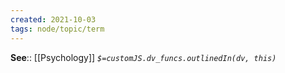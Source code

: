 ```yaml
---
created: 2021-10-03
tags: node/topic/term
---
```




**See**:: [[Psychology]] 
*`$=customJS.dv_funcs.outlinedIn(dv, this)`*
